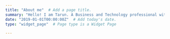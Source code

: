 ```yaml
---
title: "About me"  # Add a page title.
summary: "Hello! I am Tarun. A Business and Technology professional with passion for Photography, Psychology and Creative Arts"  # Add a page description.
date: "2019-01-01T00:00:00Z"  # Add today's date.
type: "widget_page"  # Page type is a Widget Page

---
```

